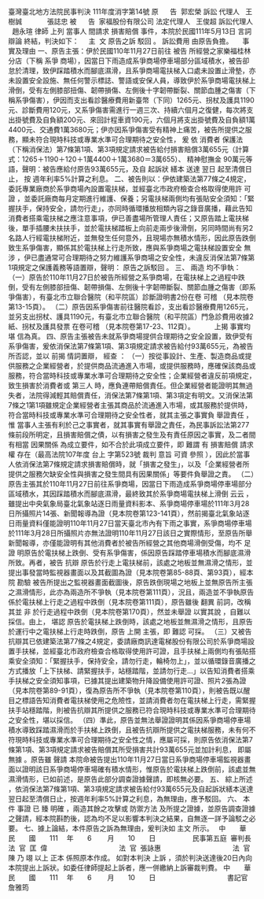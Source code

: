 臺灣臺北地方法院民事判決
111年度消字第14號
原      告  郭宏榮
訴訟
代理人
  王樹誠
            張誌忠
被      告  家福股份有限公司
法定代理人
  王俊超
訴訟代理人
  趙永瑄
律師
上列
當事人
間請求
損害賠償
事件，本院於民國111年5月13日
言詞辯論
終結，判決如下：
    主  文
原告之訴
駁回
。
訴訟費用
由原告負擔。
    事實及理由
一、原告主張：伊於民國110年11月27日前往
被告
所經營之家樂福桂林分店（下稱
系爭
商場），因當日下雨造成系爭商場停車場部分區域積水，被告卻怠於清理，致伊踩踏積水而腳底濕滑，且系爭商場電扶梯入口處未設置止滑墊，亦未設置安全設施、無任何警示標誌、警語或安保人員，導致伊於系爭商場電扶梯上滑倒，受有左側膝部扭傷、韌帶損傷、左側後十字韌帶斷裂、關節血腫之傷害（下稱系爭傷害），伊因而支出看診醫療費用新臺幣（下同）1265元、拐杖及護具1190元、診斷費用120元，又系爭傷害需進行一週三次、持續六個月之復健，每次將支出掛號費及自負額200元、來回計程車資190元，六個月將支出掛號費及自負額1萬4400元、交通費1萬3680元；伊亦因系爭傷害受有精神上痛苦，被告所提供之服務，顯未符合現時科技或專業水準可合理期待之安全性，
爰
依
消費者
保護法（下稱消保法）第7條第1項、第3項規定請求被告給付損害賠償3萬655元（計算式：1265＋1190＋120＋1萬4400＋1萬3680＝3萬655）、
精神慰撫金
90萬元等語，聲明：被告應給付原告93萬655元，及自
起訴狀
繕本
送達
翌日
起至清償日止，
按
週年利率5%計算之利息。
二、被告則以：伊依建築法第77條之4規定，委託專業廠商於系爭商場內設置電扶梯，並經臺北市政府檢查合格取得使用許
可證
，並委託廠商每月定期進行維護、保養；另電扶梯兩側均有張貼安全須知：「緊握扶手，保持安全，請勿行走」，亦同時循環播放相類內容之錄音廣播，藉此告知消費者搭乘電扶梯之應注意事項，伊已善盡場所管理人責任；又原告踏上電扶梯後，單手插腰未扶扶手，並於電扶梯踏板上向前走兩步後滑倒，另同時間尚有另2名路人行經電扶梯附近，並無發生任何意外，且現場亦無積水情形，因此原告跌倒致生系爭傷害，顯係其於電扶梯上行走所致，應與系爭商場之電扶梯設置安全
無涉
，伊已盡通常可合理期待之努力維護系爭商場之安全性，未違反消保法第7條第1項規定之保護義務等語置辯，聲明：
原告之訴駁回
。
三、
兩造
均不爭執：
（一）原告於110年11月27日於被告所經營之系爭商場，在電扶梯上之過程中跌倒，受有左側膝部扭傷、韌帶損傷、左側後十字韌帶斷裂、關節血腫之傷害（即系爭傷害），有臺北市立聯合醫院（和平院區）診斷證明書2份在卷
可稽
（見本院卷第13-15頁）。
（二）原告因系爭傷害前往醫院看診，支出看診醫療費用1265元，並另支出拐杖、護具1190元，有臺北市立聯合醫院（和平院區）門急診費用收據2紙、拐杖及護具發票
在卷可稽
（見本院卷第17-23、112頁）。
　　  
上揭
事實均
堪
信為真。
四、原告主張被告未就系爭商場提供合理期待之安全設置，致伊受有系爭傷害，爰依消保法第7條第1項、第3項規定請求被告給付93萬655元，為被告所否認，並以
前揭
情詞置辯，
經查
：
（一）按從事設計、生產、製造商品或提供服務之企業經營者，於提供商品流通進入市場，或提供服務時，應確保該商品或服務，符合當時科技或專業水準可合理期待之安全性；企業經營者違反前項規定，致生損害於消費者或
第三人
時，應負連帶賠償責任。但企業經營者能證明其無過失者，法院得減輕其賠償責任，消保法第7條第1項、第3項定有明文。又消保法第7條之1第1項雖規定企業經營者主張其商品於流通進入市場，或其服務於提供時，符合當時科技或專業水準可合理期待之安全性者，就其主張之事實負
舉證責任
，
惟
當事人主張有利於己之事實者，就其事實有舉證之責任，為民事訴訟法第277條前段所明定，且損害賠償之債，以有損害之發生及有責任原因之事實，及二者間有相當
因果關係
為成立要件，如不合於此項成立要件，即
難謂
有
損害賠償
請求權
存在（最高法院107年度
台上
字第523號
裁判
意旨
可資
參照
），因此於當事人依消保法第7條規定請求損害賠償時，就「損害之發生」，以及「企業經營者所提供之服務欠缺安全性與損害之發生間具有因果關係」等要件負舉證之責。
（二）原告主張其於110年11月27日前往系爭商場，因當日下雨造成系爭商場停車場部分區域積水，其因踩踏積水而腳底濕滑，最終致其於系爭商場電扶梯上滑倒
云云
，雖提出中央氣象局臺北氣象站逐日雨量資料影本、系爭商場停車場於111年3月28日所攝照片14張、新聞報導為證（見本院卷第123-141頁），然前揭臺北氣象站逐日雨量資料僅能證明110年11月27日當天臺北市內有下雨之事實，系爭商場停車場於111年3月28日所攝照片亦無法證明110年11月27日該日之實際情形，至原告所舉新聞報導，亦僅能證明有其他消費者於被告所經營之其他商場滑倒受傷，均不
足證
明原告於電扶梯上跌倒、受有系爭傷害，係因原告踩踏停車場積水而腳底濕滑所致。再者，被告
抗辯
原告於行走上電扶梯前，該處之地板並無濕滑之情形，並提出事發當時監視器畫面以及其截圖為證（見本院卷第85-88頁、第93頁），經本院
勘驗
被告所提出之監視器畫面截圖後，原告跌倒現場之地板上並無原告所主張之濕滑情形，此亦為兩造所不爭執（見本院卷第111頁），況且，兩造並不爭執原告係於電扶梯上行走之過程中跌倒（見本院卷第111頁），原告雖後
翻異
前詞，改稱其並
非
於行走過程中跌倒（見本院卷第170頁），然並未舉證
以實其說
，自難以採信。由上，
堪認
原告於電扶梯上跌倒時，該處之地板並無濕滑之情形，且原告於運行中之電扶梯上行走時跌倒，原告
上開
主張，即
難認
可採。
（三）又被告抗辯其已依建築法第77條之4規定，委請廠商訊達電梯股份有限公司於系爭商場設置手扶梯，並經臺北市政府檢查合格取得使用許可證，且手扶梯上兩側均有張貼搭乘安全須知：「緊握扶手，保持安全，請勿行走，輪椅勿上」，並以循環錄音廣播之方式播放「上下扶梯、請緊握扶手，站穩踏階，並請勿行走…」以告知消費者搭乘手扶梯之安全須知事項，已據其提出建築物升降設備使用許可證、照片2張為證（見本院卷第89-91頁），復為原告所不爭執（見本院卷第110頁），則被告既以醒目之標語告知消費者電扶梯使用之危險性，並請消費者勿在電扶梯上行走，需緊握扶手站穩踏階，則被告抗辯其所提供之服務已符合現時科技或專業水準可合理期待之安全性，堪以採信。
（四）準此，原告並無法舉證證明其係因系爭商場停車場積水導致踩踏濕滑而於手扶梯上跌倒，且被告抗辯所提供之電扶梯服務，未有何不符現時科技或專業水準可合理期待之安全性之情，應屬可採，則原告依消保法第7條第1項、第3項規定請求被告賠償其所受損害共計93萬655元並加計利息，
即屬無據
。原告雖
聲請
本院命被告提出110年11月27日當日系爭商場停車場監視器畫面以證明該日系爭商場停車場確有積水情形，惟原告於電扶梯上跌倒前，該處並無濕滑情形，已如前述，是原告此部分調查證據聲請，即核無必要。
五、
綜上所述
，依消保法第7條第1項、第3項規定請求被告給付93萬655元及自起訴狀繕本送達翌日起至清償日止，按週年利率5%計算之利息，為無理由，應予駁回。
六、
本件
事證
已
臻
明確
，兩造其餘之攻擊或
防禦方法
及所提之證據，並原告調查證據之聲請，經本院斟酌後，認為均不足以影響本判決之結果，自無逐一詳予論駁之必要。
七、據上論結，本件原告之訴為無理由，爰判決如
主文
所示。　
中　　華　　民　　國　　111 　年　　6 　　月　　10　　日
                  民事第五庭  審判長法  官  匡  偉
                                    法  官  張詠惠
                                    法  官  陳
乃
翊
以上
正本
係照原本作成。
如對本判決
上訴
，須於判決送達後20日內向本院提出上訴狀。如委任律師提起上訴者，應一併繳納上訴審裁判費。
中　　華　　民　　國　　111 　年　　6 　　月　　10　　日
                                    
書記官
  詹雅筠